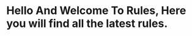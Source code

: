 <Html>
    <head> 
        <title>Rules</title>
    </head>
    <body>
        <h1>Hello And Welcome To Rules, Here you will find all the latest rules.</h1>
    </body>


</Html>
